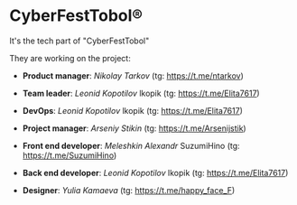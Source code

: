 # CyberFestTobol®

It's the tech part of "CyberFestTobol"

They are working on the project:
- **Product manager**: _Nikolay Tarkov_ (tg: <https://t.me/ntarkov>)

- **Team leader**: _Leonid Kopotilov_ lkopik (tg: <https://t.me/Elita7617>)

- **DevOps**: _Leonid Kopotilov_ lkopik (tg: <https://t.me/Elita7617>)

- **Project manager**: _Arseniy Stikin_ (tg: <https://t.me/Arsenijstik>)

- **Front end developer**: _Meleshkin Alexandr_ SuzumiHino (tg: <https://t.me/SuzumiHino>)

- **Back end developer**: _Leonid Kopotilov_ lkopik (tg: <https://t.me/Elita7617>)

- **Designer**: _Yulia Kamaeva_ (tg: <https://t.me/happy_face_F>)
